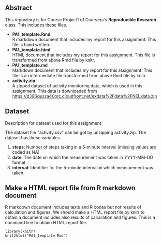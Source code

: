 ## Abstract

This repository is for Course Project1 of Coursera's **Reproducible
Research** class.
This includes these files.
* **PA1_template.Rmd**  
    R markdown document that includes my report for this assignment.
    This file is hand written.
* **PA1_template.html**  
    HTML document that includes my report for this assignment.
    This file is transformed from above Rmd file by knitr.
* **PA1_template.md**  
    Markdown document that includes my report for this assignment.
    This file is an intermediate file transformed from above Rmd file
    by knitr.
* **activity.zip**  
    A zipped dataset of activity monitoring data, which is used in
    this assignment.
    This data is downloaded from
    https://d396qusza40orc.cloudfront.net/exdata%2Fdata%2FNEI_data.zip

## Dataset

Description for dataset used for this assignment.

The dataset file "activity.csv" can be got by unzipping activity.zip.
The dataset has these variables.
<ol>
<li><b>steps</b>: Number of steps taking in a 5-minute interval (missing
values are coded as NA)</li>
<li><b>date</b>: The date on which the measurement was taken in
YYYY-MM-DD format</li>
<li><b>interval</b>: Identifier for the 5-minute interval in which
measurement was taken</li>
</ol>

## Make a HTML report file from R markdown document

R markdown document includes texts and R codes but not results of
calculation and figures.
We should make a HTML report file by knitr to obtain a document
includes also results of calculation and figures.
This is a command line to obtain HTML report file.

    library(knitr)
    knit2html("PA1_template.Rmd")
